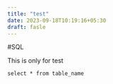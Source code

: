 ```yaml
---
title: "test"
date: 2023-09-18T10:19:16+05:30
draft: fasle
---
```


#SQL

This is only for test

```select * from table_name```
